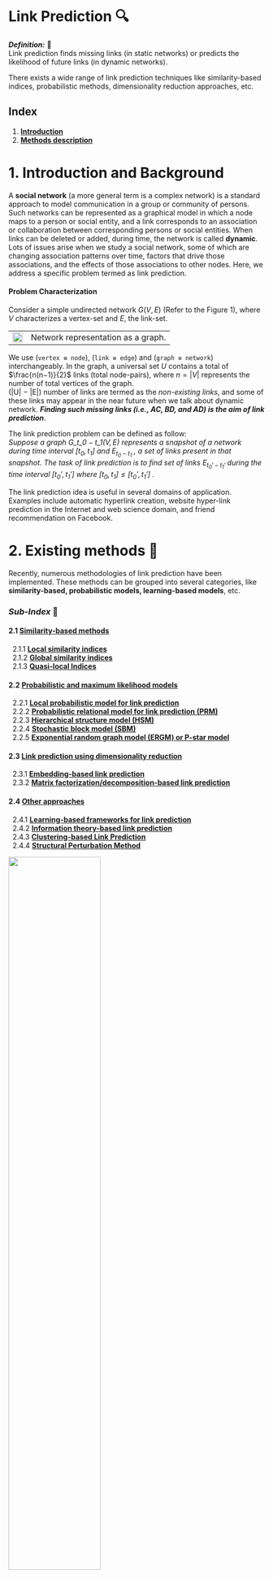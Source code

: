 # **Link Prediction** :mag:
***Definition:*** :key:<br>
Link prediction finds missing links (in static networks) or predicts the likelihood of future links (in dynamic networks).

There exists a wide range of link prediction techniques like similarity-based indices, probabilistic methods, dimensionality
reduction approaches, etc.

## **Index**
1. [**Introduction**](#1-introduction-and-background)
2. [**Methods description**](#2-existing-methods-📑)


# 1. **Introduction and Background**
A **social network** (a more general term is a complex network) is a standard approach to model communication in a group or community of persons. Such networks can be represented as a graphical model in which a node maps to a person or social entity, and a link corresponds to an association or collaboration between corresponding persons or social entities. When links can be deleted or added, during time, the network is called **dynamic**. Lots of issues arise when we study a social network,
some of which are changing association patterns over time, factors that drive those associations, and the effects of those associations to other nodes. Here, we address a specific problem termed as link prediction.

#### **Problem Characterization**
Consider a simple undirected network $G(V, E)$ (Refer to the Figure 1), where $V$ characterizes a vertex-set and $E$, the link-set.

|   |   |
| - | - |
|<img src="latex/capitoli/intro/imgs/img1.png" width="100%" height="100%"> | Network representation as a graph. |



We use (`vertex ≡ node`), (`link ≡ edge`) and (`graph ≡ network`) interchangeably. In the graph, a universal set $U$ contains a total of $\frac{n(n−1)}{2}$ links (total node-pairs), where $n = |V|$ represents the number of total vertices of the
graph. <br>
(|U| − |E|) number of links are termed as the *non-existing links*, and some of these links may appear in the near future when we talk about dynamic network. ***Finding such missing links (i.e., AC, BD, and AD) is the aim of link prediction***.

The link prediction problem can be defined as follow:<br>
*Suppose a graph* $\mathit{G\_{t\_0 − t\_1} (V, E)}$ *represents a snapshot of a network during time interval* $\mathit{[t_0 ,t_1]}$ *and* $\mathit{E_{t_0 − t_1}}$ *, a set of links  present in that snapshot. The task of link prediction is to find set of links* $\mathit{E_{t_0' − t_1'}}$ *during the time interval* $\mathit{[t_0' ,t_1']}$ *where* $\mathit{[t_0 ,t_1] \leq [t_0' ,t_1']}$ *.*

The link prediction idea is useful in several domains of application. Examples include automatic hyperlink creation, website hyper-link prediction in the Internet
and web science domain, and friend recommendation on Facebook.

# 2. **Existing methods** :bookmark_tabs:
Recently, numerous methodologies of link prediction have been implemented. These methods can be grouped into several categories, like **similarity-based, probabilistic models, learning-based models**, etc.

### ***Sub-Index*** :open_file_folder:
#### 2.1 [**Similarity-based methods**](#21-similarity-based-methods) <br>
&nbsp;&nbsp;2.1.1 [**Local similarity indices**](#211-local-similarity-indices)<br>
&nbsp;&nbsp;2.1.2 [**Global similarity indices**](#212-global-similarity-indices)<br>
&nbsp;&nbsp;2.1.3 [**Quasi-local Indices**](#213-quasi-local-indices)<br>
#### 2.2 [**Probabilistic and maximum likelihood models**](#22-probabilistic-and-maximum-likelihood-models) <br>
&nbsp;&nbsp;2.2.1 [**Local probabilistic model for link prediction**](#221-local-probabilistic-model-for-link-prediction)<br>
&nbsp;&nbsp;2.2.2 [**Probabilistic relational model for link prediction (PRM)**](#222-probabilistic-relational-model-for-link-prediction-prm)<br>
&nbsp;&nbsp;2.2.3 [**Hierarchical structure model (HSM)**](#223-hierarchical-structure-model-hsm)<br>
&nbsp;&nbsp;2.2.4 [**Stochastic block model (SBM)**](#224-stochastic-block-model-sbm)<br>
&nbsp;&nbsp;2.2.5 [**Exponential random graph model (ERGM) or P-star model**](#225-exponential-random-graph-model-ergm-or-p-star-model)<br>
#### 2.3 [**Link prediction using dimensionality reduction**](#23-link-prediction-using-dimensionality-reduction) <br>
&nbsp;&nbsp;2.3.1 [**Embedding-based link prediction**](#231-embedding-based-link-prediction)<br>
&nbsp;&nbsp;2.3.2 [**Matrix factorization/decomposition-based link prediction**](#232-matrix-factorizationdecomposition-based-link-prediction)<br>
#### 2.4 [**Other approaches**](#24-other-approaches) <br>
&nbsp;&nbsp;2.4.1 [**Learning-based frameworks for link prediction**](#241-learning-based-frameworks-for-link-prediction)<br>
&nbsp;&nbsp;2.4.2 [**Information theory-based link prediction**](#242-information-theory-based-link-prediction)<br>
&nbsp;&nbsp;2.4.3 [**Clustering-based Link Prediction**](#243-clustering-based-link-prediction)<br>
&nbsp;&nbsp;2.4.4 [**Structural Perturbation Method**](#244-structural-perturbation-method)<br>

<img src="latex/capitoli/methods/imgs/img2.jpg" width="60%" height="60%"> 

## 2.1 **Similarity-based methods**
Similarity-based metrics are the simplest one in link prediction, in which for each pair $x$ and $y$, a similarity score $S(x, y)$ is calculated. The score $S(x, y)$ is based on the structural or node’s properties of the considered pair. The non-observed links (i.e., $U − E^T$ ) are assigned scores according to their similarities. **The pair of nodes having a higher score represents the predicted link between them**. The similarity measures between every pair *can be calculated using several properties of the network*, one of which is structural property. Scores based on this property can be grouped in several categories like **local and global**, and so on.

### 2.1.1 **Local similarity indices**
Local indices are generally calculated using information about common neighbors and node degree. These indices **consider immediate neighbors of a node**. The following are some examples of local similarity indices with a description and method to calculate them:
- `Common Neighbors (CN)`: In a given network or graph, the size of common neighbors for a given pair of nodes $x$ and $y$ is calculated as the size of the intersection of the two nodes neighborhoods ( $\Gamma$ ).
    $$S(x, y) = |\Gamma(x) \cap \Gamma(y)|$$
    The likelihood of the existence of a link between x and y increases with the number of common neighbors between them.
- `Jaccard Coefficient`: This metric is similar to the Common Neighbors. Additionally, it normalizes the above score, as given below:
    $$S(x, y) = \frac{|\Gamma(x) \cap \Gamma(y)|}{|\Gamma(x) \cup \Gamma(y)|}$$
    The Jaccard coefficient is defined as the probability of selection of common neighbors of pairwise vertices from all the neighbors of either vertex. The pairwise Jaccard score increases with the number of common neighbors between the two vertices considered. Some researcher (**Liben-Nowell et al.**) demonstrated that this similarity metric **performs worse** as compared to Common Neighbors.
- `Adamic/Adar Index (AA)`: Adamic and Adar presented a metric to calculate a similarity score between two web pages based on shared features, which are further used in link prediction after some modification
    $$S(x, y) = \sum_{z \in \Gamma(x) \cap \Gamma(y)} \frac{1}{log k_z}$$
    where $k_z$ is the degree of the node $z$. It is clear from the equation that more weights are assigned to the common neighbors having smaller degrees. This is also intuitive in the real-world scenario, for example, a person with more number of friends spend less time/resource with an individual friend as compared to the less number of friends.
- `Preferential Attachment (PA)`: The idea of preferential attachment is applied to generate a growing scale-free network. The term **growing** represents the incremental nature of nodes over time in the network. The likelihood incrementing new connection associated with a node $x$ is proportional to $k_x$ , the degree of the node. Preferential attachment score between two nodes x and y can be computed as:
    $$S(x, y) = k_x k_y$$
    This index shows the worst performance on most networks. The **simplicity**
(as it requires the least information for the score calculation) and the **computational time** of this metric are the main advantages. PA shows better results if larger degree nodes are densely connected, and lower degree nodes are rarely connected. In the above equation, summation can also be used instead of multiplication as an aggregate function.
- `Resource Allocation Index (RA)`: Consider two non-adjacent vertices $x$ and $y$. Suppose node $x$ sends some resources to $y$ through the common nodes of both $x$ and $y$ then the similarity between the two vertices is computed in terms of **resources sent** from $x$ to $y$. This is expressed mathematically as:
    $$S(x, y) = \sum_{z \in \Gamma(x) \cap \Gamma(y)} \frac{1}{k_z}$$
    The difference between **RA** and **AA** is that the RA index heavily penalizes to higher degree nodes compared to the AA index. Prediction results of these indices become almost the same for smaller average degree networks. This index
shows good performance on heterogeneous networks with a high clustering coefficient, especially on transportation networks.
- `Cosine similarity or Salton Index (SI)`: This similarity index between two records (documents) is measured by calculating the Cosine of the angle between them. The metric is all about the orientation and not magnitude. The Cosine similarity can be computed as
    $$S(x, y) = \frac{|\Gamma(x) \cap \Gamma(y)|}{\sqrt{(k_x k_y)}}$$
- `Sorensen Index`: It is very similar to the Jaccard index. **McCune et al.** show that it **is more robust than Jaccard against the outliers**.
    $$S(x, y) = \frac{2|\Gamma(x) \cap \Gamma(y)|}{k_X + k_y}$$
- `CAR-based Common Neighbor Index (CAR)`: CAR-based indices are presented based on the assumption that the link existence between two nodes is more likely if their common neighbors are members of a local community (local-community-paradigm (LCP) theory). In other words, the likelihood existence increases with the number of links among the common neighbors (local community links (LCLs)) of the seed node pair as described in the following figure.
    $$S(x, y) = CN(x, y) \text{ x } LCL(x, y) = CN(x, y) \text{ x } \sum_{z \in \Gamma(x) \cap \Gamma(y)} \frac{|\gamma(z)|}{2} $$
    where $CN(x, y) = |\Gamma(x) ∩ \Gamma(y)|$ is number of common neighbors. $LCL(x, y)$ refers to the number of local community links which are defined as the links among the common neighbors of seed nodes x and y. $\gamma(z)$ is the subset of neighbors of node $z$ that are also common neighbors of $x$ and $y$. <br>
    <img src="latex/capitoli/methods/imgs/img3.png" width="70%" height="70%"> 
- `CAR-based Adamic/Adar Index (CAA)`: If $LCL$ is considered as an accuracy enhancer, then the $CAA$ index is obtained by incorporating the $LCL$ theory to the well known AA index and mathematically expressed by the equation given below.
    $$S(x, y) = \sum_{z \in \Gamma(x) \cap \Gamma(y)} \frac{|\gamma(z)|}{\log_2(k_z)} $$
- `CAR-based Resource Allocation Index (CRA)`: Is a general application of the LCL theory to other indices and generate the CRA index by incorporating this concept into the existing RA index of the literature. Mathematically, the CRA can be expressed as
    $$S(x, y) = \sum_{z \in \Gamma(x) \cap \Gamma(y)} \frac{|\gamma(z)|}{k_z}$$
- `CAR-based Preferential Attachment Index (CPA)`: This is the preferential attachment index based on the CAR index. CPA is obtained by incorporating the LCL theory to the original PA method and expressed mathematically by
    $$S(x, y) = e_x e_y + e_x CAR(x, y) + e_y CAR(x, y) + CAR(x, y)^2$$
    where $e_x$ is the number of neighbors of $x$ not shared by $y$ and $CAR(x, y)$ is the similarity score of the node pair $x$ and $y$ using CAR index. <br>
    CAR-based methods listed above show the best performance on LCP networks. The LCP networks are related to dynamic and heterogeneous systems and facilitate network evolution of social and biological networks.
- `Hub Promoted Index (HPI)`: This similarity index promotes the formation of links between the sparsely connected nodes and hubs. It also tries to prevent links formation between the hub nodes. This similarity metric can be expressed mathematically as
    $$S(x, y) = \frac{|\Gamma(x) \cap \Gamma(y)|}{min(k_x, k_y)}$$
- `Hub Depressed Index (HDI)`: This index is the same as the previous one but with the opposite goal as it avoids the formation of links between hubs and low degree nodes in the networks. The Hub depressed index promotes the links evolution between the hubs as well as the low degree nodes. The mathematical expression for this index is given below.
    $$S(x, y) = \frac{|\Gamma(x) \cap \Gamma(y)|}{max(k_x, k_y)}$$
- `Local Naive Bayes-based Common Neighbors (LNBCN)`: The above similarity indices are somehow based on common neighbors of the node pair where each of the which are equally weighted. This method is based on the Naive Bayes theory and arguments that different common neighbors play different role in the network and hence contributes differently to the score function computed for non-observed node pairs
    $$S(x, y) = \sum_{z \in \Gamma(x) \cap \Gamma(y)} [log(\frac{C(z)}{1 - C(z)}) + log(\frac{1 - \rho}{\rho})]$$
    where $C(z)$ is node clustering coefficient and $\rho$ is the network density expressed as
    $$\rho = \frac{|E|}{n(n-1)/2}$$
- `Leicht-Holme-Newman Local Index (LHNL)`: The logic below this index is that two vertices are similar to each other if their corresponding neighbors are self-similar to themselves. This score is defined by the ratio of the path of length two that exits between two vertices and the expected path of the same length between them.
    $$S(x, y) = \frac{|\Gamma(x) \cap \Gamma(y)|}{k_x k_y}$$
- `Node Clustering Coefficient (CCLP)`: This index is also based on the clustering coefficient property of the network in which the clustering coefficients of all the common neighbors of a seed node pair are computed and summed to find the final similarity score of the pair. Mathematically
    $$S(x, y) = \sum_{z \in \Gamma(x) \cap \Gamma(y)} C(z)$$
    where
    $$C(z) = \frac{t(z)}{k_z(k_z - 1)}$$
    is clustering coefficient of the node $z$ and $t(z)$ is the total triangles passing through the node $z$.
- `Node and Link Clustering coefficient (NLC)`: This similarity index is based on the basic topological feature of a network called ”*Clustering Coefficient*”. The
clustering coefficients of both nodes and links are
incorporated to compute the similarity score.
    $$S(x, y) = \sum_{z \in \Gamma(x) \cap \Gamma(y)} \frac{|\Gamma(x) \cap \Gamma(z)|}{k_z -1} \text{ x }C(z) + \frac{|\Gamma(y) \cap \Gamma(z)|}{k_z -1} \text{ x }C(z)$$

<br>

### 2.1.2 **Global similarity indices**
Global indices are computed using entire topological information of a network. The computational complexities of such methods are higher and seem to be infeasible for large networks.
- `Katz Index`: This index can be considered as a variant of the shortest path metric. It directly aggregates over all the paths between x and y and dumps exponentially for longer paths to penalize them. It can be expressed mathematically as:
    $$S(x, y) = \sum_{l = 1}^{\infty}\beta^l|paths_{x, y}^{<l>}| = \sum_{l = 1}^{\infty}\beta^l(A)^l_{x, y}$$
    where, $paths_{x, y}^{<l>}$ is considered as the set of total $l$ length paths between $x$ and $y$, $\beta$ is a damping factor that controls the path weights and A is the adjacency matrix. For the convergence of above equation,
    $$\beta < \frac{1}{\lambda_1} $$
    where $\lambda_1$ is the maximum eigenvalue of the matrix A. <br>
    If 1 is added to each element of the diagonal of the resulting similarity matrix S, this expression can be written in matrix terms as
    $$S = \beta AS + I$$
    where $I$ is the identity matrix of the proper dimension. The similarity between all pairs of nodes can be directly computed using the closed-form by rearranging for $S$ in the previous expression and subtracting the previously added 1 to the elements in the diagonal. Katz score for each pair of nodes in the network is calculated by finding the similarity matrix as
    $$S = (I − \beta A)^{− 1} − I$$
    The computational complexity of the given metric is high, and it can be roughly estimated to be cubic complexity which is not feasible for a large network.
- `Random Walk with Restart (RWR)`: Let $\alpha$ be a probability that a random walker iteratively moves to an arbitrary neighbor and returns to the same starting vertex with probability $(1 − \alpha)$. Consider $q_{xy}$ to be the probability that a random walker who starts walking from vertex $x$ and located at the vertex $y$ in steady-state. Now, this probability of walker to reach the vertex $y$ is expressed mathematically as
    $$\overrightarrow{q_x} = \alpha P^T \overrightarrow{q_x} + (1-\alpha) \overrightarrow{e_x}$$
    where $\overrightarrow{e_x}$ is the seed vector of length $|V|$ (i.e., the total number of vertices in the graph). This vector consists of zeros for all components except the elements $x$ itself. The transition matrix $P$ can be expressed as
    $$\overrightarrow{q_x} = (1-\alpha)(I - \alpha P^T)^{-1} \overrightarrow{e_x}$$
    Since this similarity is not symmetric, the final score between the node pair (x, y) can be computed as
    $$S(x, y) = q_{xy} + q_{yx}$$
    It is clear from the above equation that matrix inversion is required to solve, which is quite expensive and prohibitive for large networks.
- `Shortest Path`: The inverse relation between the similarity and length of the shortest path is captured by the following mathematical equation given below.
    $$S(x, y) = -|d(x, y)|$$
    where Dijkstra algorithm is applied to efficiently compute the shortest path d(x, y) between the node pair (x, y). The prediction accuracy of this index is low compared to most local indices.
- `Leicht-Holme-Newman Global Index (LHNG)`: This global index is based on the principle that two nodes are similar if either of them has an immediate neighbor, which is similar to the other node. This is a recursive definition of similarity where a termination condition is needed. The termination condition is introduced in terms of self-similarity, i.e., a node is similar to itself. Thus, the similarity score equation consists of two terms: first, the neighbor similarity, and the second, self-similarity, as given below.
    $$S(x, y) = \phi  \sum_z A_{x, z} S_{z, y} + \psi \delta_{x, y}$$
    Here, the first term is neighborhood similarity and the second term is self-similarity. $\psi$ and $\phi$ are free parameters that make a balance between these two terms. When the free parameter $\psi$ = 1, this index resembles to the Katz index.
- `Cosine based on L+ (Cos+)`: Laplacian matrix is extensively used as an alternative representation of graphs in spectral graph theory. This matrix can be defined as $L = D − A$, where, $D$ is the diagonal matrix consisting of the degrees of each node of the matrix and $A$ is the adjacency matrix of the graph. The pseudo-inverse of the matrix defined by Moore-Penrose is represented as $L^+$ and each entry of this matrix is used to represent the similarity score between the two corresponding nodes. The most common way to compute this pseudo-inverse is by computing the **singular value decomposition (SVD)** of the Laplacian matrix [ $(L = U \Sigma V^T) $, where $U$ and $V$ are left and right singular vectors of $SVD$ ] as follows
    $$L^+ = V \Sigma^+ U^T$$
    $\Sigma^+$ is obtained by taking the inverse of each nonzero element of the $\Sigma$. Further, the similarity between two nodes $x$ and $y$ can be computed using any inner product measure such as Cosine similarity given as
    $$S(x, y) = \frac{L_{x, y}^+}{\sqrt{L_{x, x}^+ L_{y, y}^+}}$$
- `Average Commute Time (ACT)`: This index is based on the random walk concept. A random walk is a Markov chain which describes the movements of a walker. It defined as the average number of movements/steps required by a random walker to reach the destination node $y$, and come back to the starting node $x$. If $m(x, y)$ be the number of steps required by the walker to reach $y$ from $x$, then the following expression captures this concept.
    $$n(x, y) = |E| (l_{xx}^+ + l_{yy}^+ - 2l_{xy}^+) $$
    where $l_{xy}^+$ denotes the $(x, y)$ entry of the matrix $L^+$ . Pseudo-inverse of the Laplacian, $L^+$ can be computed as
    $$L^+ = (L - \frac{ee^T}{n})^{-1} + \frac{ee^T}{n}$$
    where $e$ is a column vector consisting of 1’s. <br>
    Smaller value of this equation will represent higher similarity. The final expression is the following
    $$S(x, y) = \frac{1}{l_{xx}^+ + l_{yy}^+ - 2l_{xy}^+}$$
- `Normalized Average Commute Time (NACT)`: This is a variant of ACT that takes into account node degrees. For a high degree node (hub) $y$, $m(x, y)$ is usually small regardless of $x$, the similarity measure is normalized with stationary distribution $\pi$ of the Markov chain describing random walker on the graph. This normalized measure can be computed with the following equation
    $$S(x, y) = \frac{1}{(m(x, y)\pi_y + m(y, x)\pi_x)}$$
- `Matrix Forest Index (MF)`: his index is based on the concept of spanning tree which is defined as the subgraph that spans total nodes without forming any cycle. The spanning tree may contain total or less number of links as compared to the original graph. Chebotarev and Shamis proposed a theorem called matrix-forest theorem which states that the number of spanning tree in a graph is equal to the co-factor of any entry of Laplacian matrix of the graph. Here, the term forest represents the union of all rooted disjoint spanning trees. The similarity between two nodes $x$ and $y$ can be computed with the equation given below
    $$S = (I + L)^{-1}$$
    where $(I + L)\_{(x,y)}$ is the number of spanning rooted forests ( $x$ as root ) consisting of both the nodes $x$ and $y$. Moreover, this quantity is equal to the co-factor of $(I + L)_{(x,y)}$ .
- `SimRank`: This is a measure of structural context similarity and shows object-to-object relationships. It is not domain-specific and recommends to apply in directed or mixed networks. The basic assumption of this measure is that two objects are similar if they are related to similar objects. SimRank computes how soon two random walkers meet each other, starting from two different positions. This measure can be represented in matrix form as
    $$S(x,y) = \alpha W^T SW + (1 - \alpha)I$$
    where, $\alpha \in (0, 1)$ is a constant. $W$ is the transformation matrix and computed by normalizing each column of adjacency matrix $A$ as $W_{ij} = \frac{a_{ij}}{\sum_{k=1}^{n}}$ <br>
    The computational complexity of this measure is high for a large network, and to reduce its time, the authors suggest pruning recursive branches.
- `Rooted Pagerank (RPR)`: The idea of PageRank was originally proposed to rank the web pages based on the importance of those pages. The algorithm is based on the assumption that a random walker randomly goes to a web page with probability $\alpha$ and follows hyper-link embedded in the page with probability $(1 − \alpha)$. Chung et al. used this concept incorporated with a random walk in link prediction framework. The importance of web pages, in a random walk, can be replaced by stationary distribution. The similarity between two vertices $x$ and $y$ can be measured by the stationary probability of $y$ from $x$ in a random walk where the walker moves to an arbitrary neighboring vertex with probability $\alpha$ and returns to $x$ with probability $(1 − \alpha)$. Mathematically, this score can be computed for all pair of vertices as
    $$RPR = (1 - \alpha)(I - \alpha \hat{N})^{-1}$$
    where $\hat{N} = D^{−1} A$ is the normalized adjacency matrix with the diagonal degree matrix $D[i, i] = \sum_j A[i, j]$.

<br>

### 2.1.3 **Quasi-local Indices**
Quasi-local indices have been introduced as a trade-off between local and global approaches or performance and complexity. These metrics are as efficient to compute as local indices. Some of these indices extract the entire topological information of the network. The time complexities of these indices are still below compared to the global approaches.
- `Local Path Index (LP)`: This metric has the intent to furnish a good trade-off between accuracy and computational complexity. The metric is expressed mathematically as 
    $$S^{LP} = A^2 + \epsilon A^3$$
    where $|epsilon$ represents a free parameter. Clearly, the measurement converges to common neighbor when $\epsilon = 0$. If there is no direct connection between $x$ and $y$, $(A^3)_{xy}$ is equated to the total different paths of length 3 between $x$ and $y$. The index can also be expanded to generalized form
    $$S^{LP} = A^2 + \epsilon A^3 + \epsilon^2 A^4 + ... + \epsilon^{(n−2)} A^n$$
    where $n$ is the maximal order. Computing this index becomes more complicated with the increasing value of $n$. The LP index outperforms the proximity-based indices, such as RA, AA, and CN.
- `Path of Length 3 (L3)`: Georg Simmel, a German sociologist, first coined the concept “triadic closure” and made popular by Mark Granovetter in his work “*The Strength of Weak Ties*”. The authors proposed a similarity index in protein-protein interaction (PPI) network, called ***path of length 3 (or L3)*** published in the Nature Communication. They experimentally show that the triadic closure principle (TCP) does not work well with PPI networks. They showed the paradoxical behavior of the TCP (i.e., the path of length 2), which does not follow the structural and evolutionary mechanism that governs protein interaction. The TCP predicts well to the interaction of self-interaction proteins (SIPs), which are very small (4%) in PPI networks and fails in prediction between SIP and non SIP that amounts to 96%. They showed that the L3 index performs well in such conditions and give mathematical expression to compute this index as
    $$S(x, y) = \sum \frac{a_{x,u} a_{u,v} a_{v,y}}{k_u k_v}$$
- `Similarity based on Local Random Walk and Superposed Random Walk (LRW and SRW)`: This metric propose a new similarity measures by exploiting the random walk concept on graphs with limited walk steps. They defined node similarity based on random walks of lower computational complexity compared to the other random walk based methods. Given a random walker, starting from the node $x$, the probability of reaching the random walker to the node $y$ in $t$ steps is
    $$\overrightarrow{\pi}\_x(t) = P^T \overrightarrow{\pi}\_x(t-1)$$
    where $\overrightarrow{\pi}\_x(0)$ is a column vector with $x^{th}$ element as 1 while others are 0’s and $P^T$ is the transpose of the transition probability matrix $P$. $P_{xy}$ entry of this matrix defines the probability of a random walker at node $x$ will move to the next node $y$. It is expressed as $P_{xy} = \frac{a_{kx}}{k_x}$ , where $a_{xy}$ is 1 when there is a link between $x$ and $y$ and 0, otherwise. The authors computed the similarity score ( $LRW$ ) between two nodes based on the above concept as
    $$S^{LRW}(x, y) = \frac{k_x}{2|E|}\pi_{xy}(t) + \frac{k_y}{2|E|}\pi_{xy}(t)$$
    This similarity measure focus on only few steps covered by the random walker (hence quasi-local) and not the stationary state compared to other approaches. <br> 
    Random walk based methods suffer from the situation where a random walker moves far away with a certain probability from the target node whether the target node is closer or not. This is an obvious problem in social networks that show a high clustering index i.e., clustering property of the social networks. This degrades the similarity score between the two nodes and results in low prediction accuracy. One way to counter this problem is that continuously release the walkers at the starting point, which results in a higher similarity between the target node and the nearby nodes. By superposing the contribution of each walker (walkers move independently), SRW is expressed as
    $$S^{SRW} (x, y) (t) = \sum_{l=1}^{t} S^{LRW} (l)$$

### **Some Remarks**:
Similarity-based approaches mostly focus on the structural properties of the networks to compute the similarity score. <br> 
***Local approaches*** consider, in general, neighborhood information (direct neighbors or neighbors of neighbor), which take less time for computation. This is the property that makes the local approaches feasible for massive real-world network datasets.  <br>
***Global approaches*** consider the entire structural information of the network; that is why time required to capture this information is more than local and quasi-local approaches. Also, sometimes, entire topological information may not be available at the time of computation, especially in a decentralized environment. So, parallelization over the global approaches may not possible or very complex compared to the local and quasi-local approaches. The performance or prediction accuracy of these approaches (i.e., global approaches) is better compared to local and quasi-local. <br>
***Quasi-local approaches*** extract more structural information than local and somehow less information compared to the global.

## 2.2 **Probabilistic and maximum likelihood models**
### 2.2.1 **Local probabilistic model for link prediction**
### 2.2.2 **Probabilistic relational model for link prediction (PRM)**
### 2.2.3 **Hierarchical structure model (HSM)**
### 2.2.4 **Stochastic block model (SBM)**
### 2.2.5 **Exponential random graph model (ERGM) or P-star model**

## 2.3 **Link prediction using dimensionality reduction**
The curse of dimensionality is a well-known problem in machine learning. Some researchers employ dimension reduction techniques to tackle the above problem and apply it in the **link prediction** scenario.

### 2.3.1 **Embedding-based link prediction**
The network embedding is considered as a dimensionality reduction technique in which higher $D$ dimensional nodes (vertices) in the graphs are mapped to a lower $d$ ( $d << D$ ) **dimensional representation (embedding)** space by preserving the node neighborhood structures. In other words, ***find the embedding of nodes to a lower d-dimensions such that similar nodes (in the original network) have similar embedding (in the representation space)***. <br>
In the Figure below you can see an application example of a dimensionality reduction tecnique to a graph that represent a social network. <br>
<img src="latex/capitoli/methods/imgs/img4.png" width="80%" height="80%">

The main component of the network embedding is the encoding function or encoder $f_{en}$ that map each node to the embedding space
$$f_{en}(x) = z_x$$
where $z_x$ is the $d$-dimensional embedding of the node $x$. The embedding matrix is $Z \in R^{d x |V|}$ , each column of which represents an embedding vector of a node. <br> 
<img src="latex/capitoli/methods/imgs/img5.png" width="80%" height="80%">

Now, a similarity function is $S(x, y)$ is defined that specifies how to model the vector (embedding) space relationships equivalent to the relationships in the original network, i.e.,
$$S(x, y) \approx z_x^T z_y$$

Here $S(x, y)$ is the function that reconstructs pairwise similarity values from the generated embedding. The term $S(x, y)$ is the one that differ according to the function used in different factorization-based embedding approaches.

For example, `graph factorization` directly employ adjacency matrix $A$ i.e. $(S(x, y) \overset{\Delta}{=} A_{(x,y)})$ to capture first order proximity, `GraRep` selects $(S(x, y) \overset{\Delta}{=} A^2_{(x,y)})$ and `HOPE` uses other similarity measures(e.g. Jaccard neighborhood overlap). Most embedding methods realize the reconstruction objective by minimizing the loss function, L
$$L = \sum_{(x, y) \in \{V x V \}} l(z_x^T z_y, S(x, y))$$

Once the previous equation is **converged** (i.e. **trained**), one can use the trained encoder to generate nodes embedding, which can further be employed to infer missing link and other downstream machine learning tasks.

Recently, some network embedding techniques have been proposed and applied successfully in link prediction problem. The `Laplacian eigenmaps`, `Logically linear embedding (LLE)`, and `Isomap` are examples based on the simple notion of embedding. Such embedding techniques are having quite complex in nature and face scalability issues. To tackle the scalability issue, graph embedding techniques have leveraged the sparsity of real-world networks. For example, `DeepWalk` extracts local information of truncated random walk and embeds the nodes in representation space by considering the walk as a sentence in the language model. It preserves higher order proximity by maximizing the probability of co-occurrence of random walk of length $2k + 1$ (previous and next $k$ nodes centered at a given node). `Node2vec` also uses a random walk to preserves higher order proximity but it is biased which is a trade-off between the `breadth-first search (BFS)` and `depth-first search (DFS)`.

The experimental results show that the `Node2vec` performs better than the `Deepwalk`.

In next step, **Trouillon et al.** introduced complex embedding in which simple matrix and tensor factorization have been used for link prediction that uses a vector with complex values. Such composition of complex embedding includes all possible binary relations especially symmetric and anti-symmetric relations. Recently, some more studies have been published in link prediction using embedding, for example, **Cao et al. subgraph embedding**, **Li et al. deep dynamic network embedding**, **Kazemi et al.**, etc. 

### 2.3.2 **Matrix factorization/decomposition-based link prediction**
From last decade, matrix factorization has been used in lots of papers based on link prediction and recommendation systems. Typically, the latent features are extracted and using these features, each vertex is represented in latent space, and such representations are used in a supervised or unsupervised framework for link prediction. To further **improve the prediction results, some additional node/link or other attribute information can be used**. In most of the works, non-negative matrix factorization has been used. Some authors also applied the singular value decomposition technique. Let the input data matrix is represented by $X = (x_1, x_2, ..., x_n)$ that contains $n$ data vectors as columns. Now, factorization of this matrix can be expressed as
$$X \approx FG^T$$
where $X \in R^{p x n}, F \in R^{p x k} , and G \in R^{n x k}$ . Here, $F$ contains the bases of the latent space and is called the basis matrix. $G$ contains combination of coefficients of the bases for reconstructing the matrix $X$ , and is called the coefficient matrix. $k$ is the dimension of latent space $(k < n)$. Several well-known matrix factorizations are expressed based on some constraints on either of the three matrices, for example
- `SVD`: $X_\pm \approx F_\pm G_\pm^T$
- `NMF`: $X_+ \approx F_+ G_+^T$
- `Semi-NMF`: $X_\pm \approx F_\pm G_+^T $
- `Convex-NMF`: $X_\pm \approx  X_\pm W_+ G_\pm^T $

In the above four equations, $Z_\pm$ represents the nature of the entries in the matrix $Z$, i.e. both positive and negative entries allowed in the matrix $Z$. In the last equation, $F = XW$ represents the convex combinations of the columns of $F$ . Generally, such a factorization problem can be modeled as the following `Frobenius norm optimization problem`
$$min_{f, g} ||X - FG^T||^2_{fro}$$
$$\text{subject to} F \ge 0, G \ge 0$$
Here $||Z||^2_{fro}$ is the frobenius norm of $Z$ and the constraints represent NMF factorization. However, any of the above four constraints can be used depending on the requirement of the problem underlying. <br>
After solving the above optimization problem, the similarity between a non-existing pair $(x, y)$ can be computed by the similarity of the $x^{th}$ and $y^{th}$ row vectors in the coefficient matrix $G$.

- `Acar et al.` expressed temporal link prediction as a matrix completion problem and solve it through the `matrix and tensor factorization`. They proposed a weighted method to collapsed the temporal data in a single matrix and factorize it using `CANDECOMP/PARAFAC (CP)` tensor decomposition method. 
- `Ma et al.` also applied matrix factorization to temporal networks where features of each network are extracted using `graph communicability` and then collapsed into a single feature matrix using `weighted collapsing tensor (WCT)`. They showed the equivalence between eigen decomposition of `Katz matrix` and `non-negative matrix factorization (NMF)` of the communicability matrix that serves as the foundation of their framework.
- `Menon et al.` proposed a work for structural link prediction. Here, the problem is modeled as `matrix completion problem`, and `matrix factorization` are used to solve it. They introduced a supervised matrix decomposition framework that learns latent (unobserved) structural features of the graph and incorporates it with additional node/link explicit feature information to make a better prediction. Additionally, they allowed the factorization model to solve class imbalance problem by optimizing ranking loss. 
- `Chen et al.` proposed a work, where the authors extracted topological matrix and attribute matrix and factorized these matrices using `non-negative matrix factorization`. The final score matrix is obtained by integrating these two matrices in the latent space.

## 2.4 **Other approaches**
### 2.4.1 **Learning-based frameworks for link prediction**
Earlier described approaches (e.g., similarity and probabilistic methods) deal with the computing a score of each non-observed link either by a similarity or a probabilistic function. However, **the link prediction problem can also be modeled as a learning-based model** to exploit graph topological features and attribute information. The problem is cast as a **supervised classification model** where a **point** (i.e., training data) **corresponds to a vertex-pair in the network**, and the **label** of the point **represents the presence or absence of an edge (link) between the pair**. <br>
In other words, _consider a vertex-pair_ $\mathit{(x, y)}$ _in the graph_ $\mathit{G(V, E)}$ _and the label of the corresponding data point in the classification model is_ $\mathit{l_{(x,y)}}$ . Then,

$$l_{(x, y)}= 
    \begin{cases} 
        +1 \ \text{ if } (x, y) \in E\\ 
        -1 \ \text{ if } (x, y) \notin E  
    \end{cases}
$$

**This is typically a binary classification task** where several classifiers (e.g., `decision tree, naive Bayes, support vector machine`, etc.) can be employed to predict the label of unknown data points (corresponding to missing links in the network). One of the major challenges of this model (i.e., machine learning) is the **selection of appropriate feature set**. Majority of the existing research works extract feature sets from the network topology (i.e., topological information of the network). These **features are generic** and domain-independent that are **applicable to any network**. Such features are typical, `neighborhood, and path-based features`.  <br>
Some other works concentrate on extracting node and edge features that play a crucial role to improve the performance of link prediction. The cost of extraction of such features is cheap and easy, while the main disadvantage is the domain-specific nature of them.

### 2.4.2 **Information theory-based link prediction**
Several complex networks have utilized the concept of **information theory to compute their complexity on different scales**. They defined several correlation measures and modeled some networks (e.g., `star, tree, lattice, ER graph`, etc.). **Bauer et al.** used the `maximum entropy principle` to assign a statistical weight to any graph and introduced random graph construction with arbitrary degree distribution.

**Tan et al.** posed the link prediction problem in the `framework of information theory`. They mainly focus on local assortativity to capture local structural properties of the network and showed that `mutual information (MI)` method performs well on both low and highly correlated networks. Motivated by, **Zhu, B. and Xia** added more local features (i.e., links information of neighbors of the seed nodes as well as their common neighbors) in their framework and called it as `neighbor set information (NSI) index`. Thus, they showed that the different features could be combined in an information-theoretic model to improve the link prediction accuracy.

**Xu et al.** considered path entropy as a similarity metric for the link prediction problem. The authors assumed that there is no correlation among the degrees of the nodes in the network. Consider the following notations based on their paper: $L^0_{xy}$ shows no link exists between two vertices $x$ and $y$, and the corresponding existence is represented by $L^1_{xy}$. Probability of existence of a link between the above two vertices is given as

$$
    P(L^1_{xy}) = 1 - P(L^0_{xy}) = 1 - \frac{C^{k_y}_{M-k_x}}{C^{k_y}_M}
$$

where $C_M^{k_Y}$ represents the number of candidate link sets for the vertex $y$ with all links incident with $y$ and $C^{k_y}_{M−k_x}$ denotes the number of candidate link sets for the vertex $y$ with all links incident with $y$ but none of them is incident with $x$. <br>
Outcome results on several networks demonstrate that the similarity index based on path entropy performs better than other indices in terms of prediction accuracy and precision. **Xu et al.** extend the previous work to the weighted network by considering the weight of the paths. Recently, some more efforts have been applied in this direction based on different features of the networks like influential nodes, combining node attributes with `structural similarity, local likelihood, and maximal entropy random walk`.

### 2.4.3 **Clustering-based Link Prediction**

### 2.4.4 **Structural Perturbation Method**
***Lu et al.*** introduced a new framework of computing predictability of links in the networks. They coined a **structural consistency index** to quantify the link predictability. This index is based on the assumption that "_links in a network are highly predictable if no significant changes occur in the structural feature after the addition or deletion of a small fraction of the link_". Based on this index, they proposed a new similarity index, namely `structural perturbation method (SPM)`. The experimental results show the outstanding performance compared to the state-of-the-art in their paper.
